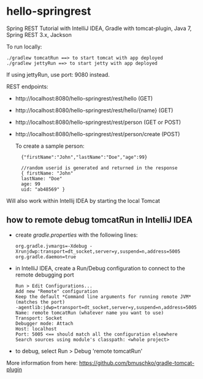 # hello-springrest

Spring REST Tutorial with IntelliJ IDEA, Gradle with tomcat-plugin, Java 7, Spring REST 3.x, Jackson

To run locally:

    ./gradlew tomcatRun ==> to start tomcat with app deployed
    ./gradlew jettyRun ==> to start jetty with app deployed

If using jettyRun, use port: 9080 instead.

REST endpoints:

* http://localhost:8080/hello-springrest/rest/hello (GET)
* http://localhost:8080/hello-springrest/rest/hello/{name} (GET)
* http://localhost:8080/hello-springrest/rest/person (GET or POST)
* http://localhost:8080/hello-springrest/rest/person/create (POST)

  To create a sample person:

        {"firstName":"John","lastName":"Doe","age":99}

        //random userid is generated and returned in the response
        { firstName: "John"
        lastName: "Doe"
        age: 99
        uid: "ab48569" }

Will also work within Intellij IDEA by starting the local Tomcat

## how to remote debug tomcatRun in IntelliJ IDEA

*	create *gradle.properties* with the following lines:

		org.gradle.jvmargs=-Xdebug -Xrunjdwp:transport=dt_socket,server=y,suspend=n,address=5005
		org.gradle.daemon=true

*	in IntelliJ IDEA, create a Run/Debug configuration to connect to the remote debugging port

		Run > Edit Configurations...
		Add new "Remote" configuration
		Keep the default *Command line arguments for running remote JVM* (matches the port)
		-agentlib:jdwp=transport=dt_socket,server=y,suspend=n,address=5005
		Name: remote tomcatRun (whatever name you want to use)
		Transport: Socket
		Debugger mode: Attach
		Host: localhost
		Port: 5005 <== should match all the configuration elsewhere
		Search sources using module's classpath: <whole project>
	
*	to debug, select Run > Debug 'remote tomcatRun'	
	
More information from here: https://github.com/bmuschko/gradle-tomcat-plugin
	
